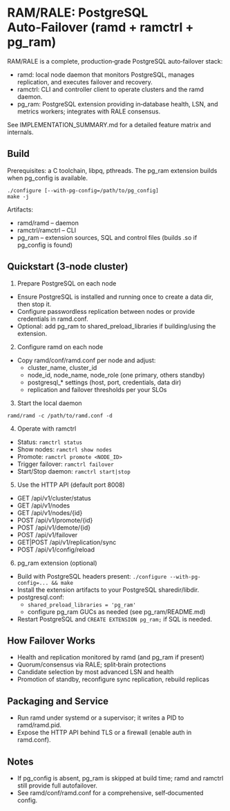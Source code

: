 # RAM/RALE: PostgreSQL Auto‑Failover (ramd + ramctrl + pg_ram)

RAM/RALE is a complete, production‑grade PostgreSQL auto‑failover stack:

- ramd: local node daemon that monitors PostgreSQL, manages replication, and executes failover and recovery.
- ramctrl: CLI and controller client to operate clusters and the ramd daemon.
- pg_ram: PostgreSQL extension providing in‑database health, LSN, and metrics workers; integrates with RALE consensus.

See IMPLEMENTATION_SUMMARY.md for a detailed feature matrix and internals.

## Build

Prerequisites: a C toolchain, libpq, pthreads. The pg_ram extension builds when pg_config is available.

```
./configure [--with-pg-config=/path/to/pg_config]
make -j
```

Artifacts:
- ramd/ramd – daemon
- ramctrl/ramctrl – CLI
- pg_ram – extension sources, SQL and control files (builds .so if pg_config is found)

## Quickstart (3‑node cluster)

1) Prepare PostgreSQL on each node
- Ensure PostgreSQL is installed and running once to create a data dir, then stop it.
- Configure passwordless replication between nodes or provide credentials in ramd.conf.
- Optional: add pg_ram to shared_preload_libraries if building/using the extension.

2) Configure ramd on each node
- Copy ramd/conf/ramd.conf per node and adjust:
  - cluster_name, cluster_id
  - node_id, node_name, node_role (one primary, others standby)
  - postgresql_* settings (host, port, credentials, data dir)
  - replication and failover thresholds per your SLOs

3) Start the local daemon
```
ramd/ramd -c /path/to/ramd.conf -d
```

4) Operate with ramctrl
- Status: `ramctrl status`
- Show nodes: `ramctrl show nodes`
- Promote: `ramctrl promote <NODE_ID>`
- Trigger failover: `ramctrl failover`
- Start/Stop daemon: `ramctrl start|stop`

5) Use the HTTP API (default port 8008)
- GET /api/v1/cluster/status
- GET /api/v1/nodes
- GET /api/v1/nodes/{id}
- POST /api/v1/promote/{id}
- POST /api/v1/demote/{id}
- POST /api/v1/failover
- GET|POST /api/v1/replication/sync
- POST /api/v1/config/reload

6) pg_ram extension (optional)
- Build with PostgreSQL headers present: `./configure --with-pg-config=... && make`
- Install the extension artifacts to your PostgreSQL sharedir/libdir.
- postgresql.conf:
  - `shared_preload_libraries = 'pg_ram'`
  - configure pg_ram GUCs as needed (see pg_ram/README.md)
- Restart PostgreSQL and `CREATE EXTENSION pg_ram;` if SQL is needed.

## How Failover Works

- Health and replication monitored by ramd (and pg_ram if present)
- Quorum/consensus via RALE; split‑brain protections
- Candidate selection by most advanced LSN and health
- Promotion of standby, reconfigure sync replication, rebuild replicas

## Packaging and Service

- Run ramd under systemd or a supervisor; it writes a PID to ramd/ramd.pid.
- Expose the HTTP API behind TLS or a firewall (enable auth in ramd.conf).

## Notes

- If pg_config is absent, pg_ram is skipped at build time; ramd and ramctrl still provide full autofailover.
- See ramd/conf/ramd.conf for a comprehensive, self‑documented config.

